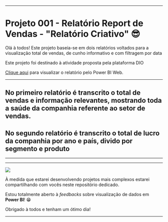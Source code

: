 <hr>
<h1>Projeto 001 - Relatório Report de Vendas - "Relatório Criativo" &#x1F60E;</h1>
<p>Olá à todos! Este projeto baseia-se em dois relatórios voltados para a visualização total de vendas, de cunho informativo e com filtragem por data</p>
<p>Este projeto foi destinado à atividade proposta pela plataforma DIO</p>
<p><a href="https://app.powerbi.com/links/tLBLtIgukv?ctid=38ae2f02-5710-4e12-80bb-83600c3fdf1e&pbi_source=linkShare">Clique aqui</a> para visualizar o relatório pelo Power BI Web.
<hr>
<h2>No primeiro relatório é transcrito o total de vendas e informação relevantes, mostrando toda a saúde da companhia referente ao setor de vendas.</h2>
<h2>No segundo relatório é transcrito o total de lucro da companhia por ano e país, divido por segmento e produto</h2><hr>
<hr>
<img src="\Dash_BI.gif">
<p>À medida que estarei desenvolvendo projetos mais complexos estarei compartilhando com vocês neste repositório dedicado.</p>
<p>Estou totalmente aberto à <em>feedbacks</em> sobre visualização de dados em <strong>Power BI</strong>! &#x1F601;</p>
<p>Obrigado à todos e tenham um ótimo dia!</p>
<hr>
